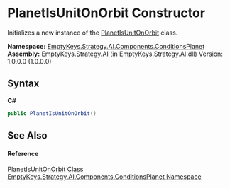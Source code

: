 # PlanetIsUnitOnOrbit Constructor 
 

Initializes a new instance of the <a href="T_EmptyKeys_Strategy_AI_Components_ConditionsPlanet_PlanetIsUnitOnOrbit">PlanetIsUnitOnOrbit</a> class.

**Namespace:**&nbsp;<a href="N_EmptyKeys_Strategy_AI_Components_ConditionsPlanet">EmptyKeys.Strategy.AI.Components.ConditionsPlanet</a><br />**Assembly:**&nbsp;EmptyKeys.Strategy.AI (in EmptyKeys.Strategy.AI.dll) Version: 1.0.0.0 (1.0.0.0)

## Syntax

**C#**<br />
``` C#
public PlanetIsUnitOnOrbit()
```


## See Also


#### Reference
<a href="T_EmptyKeys_Strategy_AI_Components_ConditionsPlanet_PlanetIsUnitOnOrbit">PlanetIsUnitOnOrbit Class</a><br /><a href="N_EmptyKeys_Strategy_AI_Components_ConditionsPlanet">EmptyKeys.Strategy.AI.Components.ConditionsPlanet Namespace</a><br />